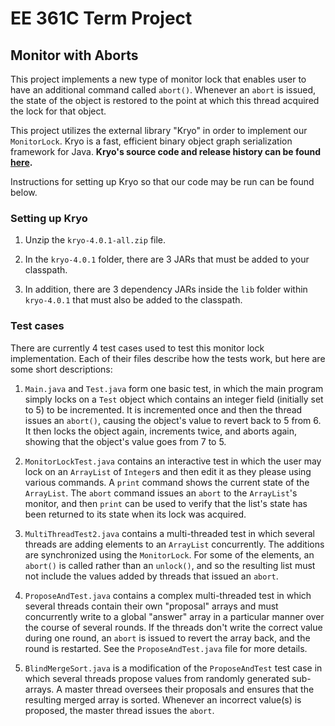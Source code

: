 # EE 361C Term Project

## Monitor with Aborts

This project implements a new type of monitor lock that enables user to have an additional command called `abort()`. Whenever an `abort` is issued, the state of the object is restored to the point at which this thread acquired the lock for that object.

This project utilizes the external library "Kryo" in order to implement our `MonitorLock`. Kryo is a fast, efficient binary object graph serialization framework for Java. **Kryo's source code and release history can be found [here](https://github.com/EsotericSoftware/kryo).**

Instructions for setting up Kryo so that our code may be run can be found below.

### Setting up Kryo

1) Unzip the `kryo-4.0.1-all.zip` file.

2) In the `kryo-4.0.1` folder, there are 3 JARs that must be added to your classpath. 

3) In addition, there are 3 dependency JARs inside the `lib` folder within `kryo-4.0.1` that must also be added to the classpath.

### Test cases

There are currently 4 test cases used to test this monitor lock implementation. Each of their files describe how the tests work, but here are some short descriptions:

1) `Main.java` and `Test.java` form one basic test, in which the main program simply locks on a `Test` object which contains an integer field (initially set to 5) to be incremented. It is incremented once and then the thread issues an `abort()`, causing the object's value to revert back to 5 from 6. It then locks the object again, increments twice, and aborts again, showing that the object's value goes from 7 to 5.

2) `MonitorLockTest.java` contains an interactive test in which the user may lock on an `ArrayList` of `Integer`s and then edit it as they please using various commands. A `print` command shows the current state of the `ArrayList`. The `abort` command issues an `abort` to the `ArrayList`'s monitor, and then `print` can be used to verify that the list's state has been returned to its state when its lock was acquired.

3) `MultiThreadTest2.java` contains a multi-threaded test in which several threads are adding elements to an `ArrayList` concurrently. The additions are synchronized using the `MonitorLock`. For some of the elements, an `abort()` is called rather than an `unlock()`, and so the resulting list must not include the values added by threads that issued an `abort`.

4) `ProposeAndTest.java` contains a complex multi-threaded test in which several threads contain their own "proposal" arrays and must concurrently write to a global "answer" array in a particular manner over the course of several rounds. If the threads don't write the correct value during one round, an `abort` is issued to revert the array back, and the round is restarted. See the `ProposeAndTest.java` file for more details.

5) `BlindMergeSort.java` is a modification of the `ProposeAndTest` test case in which several threads propose values from randomly generated sub-arrays. A master thread oversees their proposals and ensures that the resulting merged array is sorted. Whenever an incorrect value(s) is proposed, the master thread issues the `abort`. 